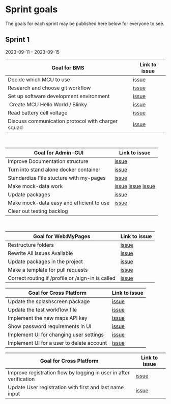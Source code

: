 # Sprint goals

The goals for each sprint may be published here below for everyone to see.

## Sprint 1

2023-09-11 – 2023-09-15

| Goal for BMS | Link to issue |
| --- | --- |
| Decide which MCU to use | [issue](https://github.com/AlexTelon/FlexiCharge-BMS/issues/23) |
| Research and choose git workflow | [issue](https://github.com/AlexTelon/FlexiCharge-BMS/issues/22) |
| Set up software development environment | [issue](https://github.com/AlexTelon/FlexiCharge-BMS/issues/12) |
| Create MCU Hello World / Blinky | [issue](https://github.com/AlexTelon/FlexiCharge-BMS/issues/24) |
| Read battery cell voltage | [issue](https://github.com/AlexTelon/FlexiCharge-BMS/issues/25) |
| Discuss communication protocol with charger squad | [issue](https://github.com/AlexTelon/FlexiCharge-BMS/issues/26) |

&nbsp; <!-- spacing -->

| Goal for Admin-GUI                       | Link to issue                                                                                                                                                                                                        |
|------------------------------------------|----------------------------------------------------------------------------------------------------------------------------------------------------------------------------------------------------------------------|
| Improve Documentation structure          | [issue](https://github.com/AlexTelon/FlexiCharge-Admin-GUI/issues/120)                                                                                                                                               |
| Turn into stand alone docker container   | [issue](https://github.com/AlexTelon/FlexiCharge-Admin-GUI/issues/118)                                                                                                                                               |
| Standardize File stucture with my-pages  | [issue](https://github.com/AlexTelon/FlexiCharge-Admin-GUI/issues/119)                                                                                                                                               |
| Make mock-data work                      | [issue](https://github.com/AlexTelon/FlexiCharge-Admin-GUI/issues/111) [issue](https://github.com/AlexTelon/FlexiCharge-Admin-GUI/issues/110) [issue](https://github.com/AlexTelon/FlexiCharge-Admin-GUI/issues/112) |
| Update packages                          | [issue](https://github.com/AlexTelon/FlexiCharge-Admin-GUI/issues/114)                                                                                                                                               |
| Make mock-data easy and efficient to use | [issue](https://github.com/AlexTelon/FlexiCharge-Admin-GUI/issues/108)                                                                                                                                               |
| Clear out testing backlog                |                                                                                                                                                                                                                      |

&nbsp; <!-- spacing -->


| Goal for Web:MyPages | Link to issue |
| --- | --- |
| Restructure folders | [issue](https://github.com/AlexTelon/FlexiCharge-My-pages/issues/120) |
| Rewrite All Issues Available | [issue](https://github.com/AlexTelon/FlexiCharge-My-pages/issues/124) |
| Update packages in the project | [issue](https://github.com/AlexTelon/FlexiCharge-My-pages/issues/121) |
| Make a template for pull requests  | [issue](https://github.com/AlexTelon/FlexiCharge-My-pages/issues/123) |
| Correct routing if /profile or /sign-in is called | [issue](https://github.com/AlexTelon/FlexiCharge-My-pages/issues/125) |

| Goal for Cross Platform | Link to issue |
| --- | --- |
| Update the splashscreen package | [issue](https://github.com/AlexTelon/FlexiCharge-Cross-Platform/issues/225) |
| Update the test workflow file | [issue](https://github.com/AlexTelon/FlexiCharge-Cross-Platform/issues/224) |
| Implement the new maps API key | [issue](https://github.com/AlexTelon/FlexiCharge-Cross-Platform/issues/223) |
| Show password requirements in UI | [issue](https://github.com/AlexTelon/FlexiCharge-Cross-Platform/issues/120) |
| Implement UI for changing user settings | [issue](https://github.com/AlexTelon/FlexiCharge-Cross-Platform/issues/14) |
| Implement UI for a user to delete account | [issue](https://github.com/AlexTelon/FlexiCharge-Cross-Platform/issues/18) |

| Goal for Cross Platform | Link to issue |
| --- | --- |
| Improve registration flow by logging in user in after verification | [issue](https://github.com/AlexTelon/FlexiCharge-Android/issues/153) |
| Update User registration with first and last name input | [issue](https://github.com/AlexTelon/FlexiCharge-Android/issues/5) |


